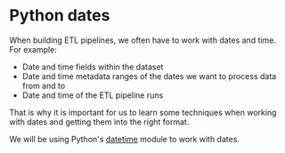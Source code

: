 # Python dates 

When building ETL pipelines, we often have to work with dates and time. For example: 

- Date and time fields within the dataset 
- Date and time metadata ranges of the dates we want to process data from and to 
- Date and time of the ETL pipeline runs 

That is why it is important for us to learn some techniques when working with dates and getting them into the right format. 

We will be using Python's [datetime](https://docs.python.org/3/library/datetime.html) module to work with dates. 


